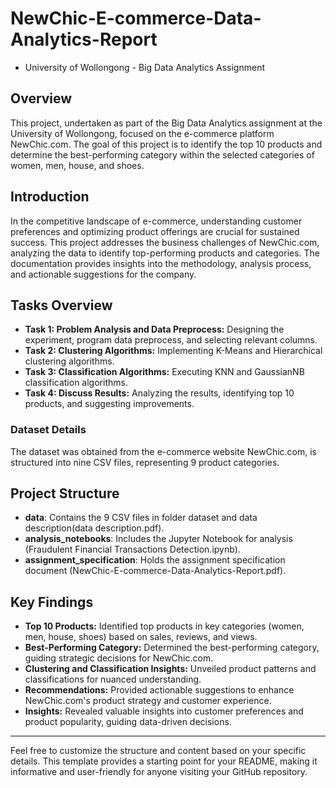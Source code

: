 # NewChic-E-commerce-Data-Analytics-Report

- University of Wollongong - Big Data Analytics Assignment

## Overview

This project, undertaken as part of the Big Data Analytics assignment at the University of Wollongong, focused on the e-commerce platform NewChic.com. The goal of this project is to identify the top 10 products and determine the best-performing category within the selected categories of women, men, house, and shoes.

## Introduction

In the competitive landscape of e-commerce, understanding customer preferences and optimizing product offerings are crucial for sustained success. This project addresses the business challenges of NewChic.com, analyzing the data to identify top-performing products and categories. The documentation provides insights into the methodology, analysis process, and actionable suggestions for the company.

## Tasks Overview

- **Task 1: Problem Analysis and Data Preprocess:** Designing the experiment, program data preprocess, and selecting relevant columns.
- **Task 2: Clustering Algorithms:** Implementing K-Means and Hierarchical clustering algorithms.
- **Task 3: Classification Algorithms:** Executing KNN and GaussianNB classification algorithms.
- **Task 4: Discuss Results:** Analyzing the results, identifying top 10 products, and suggesting improvements.


### Dataset Details

The dataset was obtained from the e-commerce website NewChic.com, is structured into nine CSV files, representing 9 product categories.


## Project Structure

- **data**: Contains the 9 CSV files in folder dataset and data description(data description.pdf).
- **analysis_notebooks**: Includes the Jupyter Notebook for analysis (Fraudulent Financial Transactions Detection.ipynb).
- **assignment_specification**: Holds the assignment specification document (NewChic-E-commerce-Data-Analytics-Report.pdf).


## Key Findings

- **Top 10 Products:** Identified top products in key categories (women, men, house, shoes) based on sales, reviews, and views.
- **Best-Performing Category:** Determined the best-performing category, guiding strategic decisions for NewChic.com.
- **Clustering and Classification Insights:** Unveiled product patterns and classifications for nuanced understanding.
- **Recommendations:** Provided actionable suggestions to enhance NewChic.com's product strategy and customer experience.
- **Insights:** Revealed valuable insights into customer preferences and product popularity, guiding data-driven decisions.


---

Feel free to customize the structure and content based on your specific details. This template provides a starting point for your README, making it informative and user-friendly for anyone visiting your GitHub repository.
